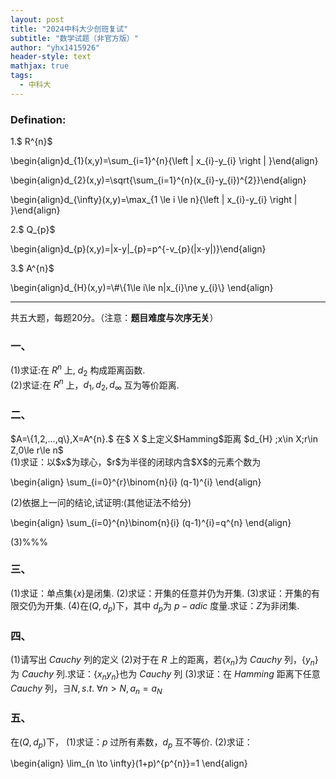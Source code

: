```yaml
---
layout: post
title: "2024中科大少创班复试"
subtitle: "数学试题（非官方版）"
author: "yhx1415926"
header-style: text
mathjax: true
tags:
  - 中科大
---
```


### Defination:
1.$ R^{n}$
  <p>\begin{align}d_{1}(x,y)=\sum_{i=1}^{n}{\left | x_{i}-y_{i} \right | }\end{align}</p>
  <p>\begin{align}d_{2}(x,y)=\sqrt{\sum_{i=1}^{n}(x_{i}-y_{i})^{2}}\end{align}</p>
  <p>\begin{align}d_{\infty}(x,y)=\max_{1 \le i \le n}{\left | x_{i}-y_{i} \right | }\end{align}</p>
2.$ Q_{p}$
  <p>\begin{align}d_{p}(x,y)=|x-y|_{p}=p^{-v_{p}(|x-y|)}\end{align}</p>
3.$ A^{n}$
  <p>\begin{align}d_{H}(x,y)=\#\{1\le i\le n|x_{i}\ne y_{i}\} \end{align}</p>

----
共五大题，每题20分。（注意：**题目难度与次序无关**）

### 一、<br>
(1)求证:在 $R^{n}$ 上, $d_{2}$ 构成距离函数.  
(2)求证:在 $R^{n}$ 上，$d_{1},d_{2},d_{\infty}$ 互为等价距离.  

### 二、<br>
<p>$A=\{1,2,...,q\},X=A^{n}.$ 在$ X $上定义$Hamming$距离 $d_{H} ;x\in X;r\in Z,0\le r\le n$<br>
(1)求证：以$x$为球心，$r$为半径的闭球内含$X$的元素个数为<br>
<p>\begin{align}
  \sum_{i=0}^{r}\binom{n}{i} (q-1)^{i}
  \end{align}</p>
(2)依据上一问的结论,试证明:(其他证法不给分)
<p>\begin{align}
  \sum_{i=0}^{n}\binom{n}{i} (q-1)^{i}=q^{n}
  \end{align}</p>
(3)%%%<br>

### 三、<br>
(1)求证：单点集$\{x\}$是闭集.
(2)求证：开集的任意并仍为开集.
(3)求证：开集的有限交仍为开集.
(4)在$(Q,d_{p})$下，其中 $d_{p}$为 $p-adic$ 度量.求证：$Z$为非闭集.

### 四、<br>
(1)请写出 $Cauchy$ 列的定义
(2)对于在 $R$ 上的距离，若$\{x_{n}\}$为 $Cauchy$ 列，$\{y_{n}\}$为 $Cauchy$ 列.求证：$\{x_{n}y_{n}\}$也为 $Cauchy$ 列
(3)求证：在 $Hamming$ 距离下任意 $Cauchy$ 列，$\exists N,s.t.\ \forall n>N,a_{n}=a_{N}$

### 五、<br>
在$(Q,d_{p})$下，
(1)求证：$p$ 过所有素数，$d_{p}$ 互不等价.
(2)求证：
<p>\begin{align}
  \lim_{n \to \infty}(1+p)^{p^{n}}=1
  \end{align}</p>
